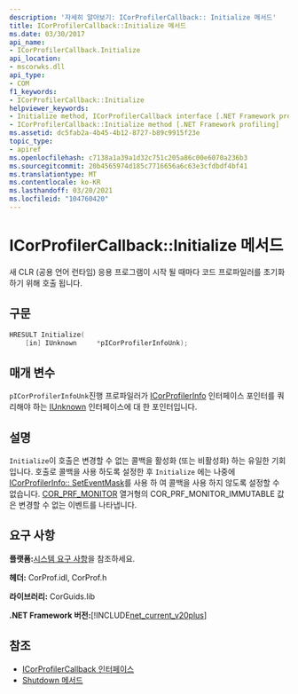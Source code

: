 ```yaml
---
description: '자세히 알아보기: ICorProfilerCallback:: Initialize 메서드'
title: ICorProfilerCallback::Initialize 메서드
ms.date: 03/30/2017
api_name:
- ICorProfilerCallback.Initialize
api_location:
- mscorwks.dll
api_type:
- COM
f1_keywords:
- ICorProfilerCallback::Initialize
helpviewer_keywords:
- Initialize method, ICorProfilerCallback interface [.NET Framework profiling]
- ICorProfilerCallback::Initialize method [.NET Framework profiling]
ms.assetid: dc5fab2a-4b45-4b12-8727-b89c9915f23e
topic_type:
- apiref
ms.openlocfilehash: c7138a1a39a1d32c751c205a86c00e6070a236b3
ms.sourcegitcommit: 20b4565974d185c7716656a6c63e3cfdbdf4bf41
ms.translationtype: MT
ms.contentlocale: ko-KR
ms.lasthandoff: 03/20/2021
ms.locfileid: "104760420"
---
```

# <a name="icorprofilercallbackinitialize-method"></a>ICorProfilerCallback::Initialize 메서드

새 CLR (공용 언어 런타임) 응용 프로그램이 시작 될 때마다 코드 프로파일러를 초기화 하기 위해 호출 됩니다.  
  
## <a name="syntax"></a>구문  
  
```cpp  
HRESULT Initialize(  
    [in] IUnknown     *pICorProfilerInfoUnk);  
```  
  
## <a name="parameters"></a>매개 변수

`pICorProfilerInfoUnk`진행 프로파일러가 [ICorProfilerInfo](icorprofilerinfo-interface.md) 인터페이스 포인터를 쿼리해야 하는 [IUnknown](/cpp/atl/iunknown) 인터페이스에 대 한 포인터입니다.  

## <a name="remarks"></a>설명  

 `Initialize`이 호출은 변경할 수 없는 콜백을 활성화 (또는 비활성화) 하는 유일한 기회입니다. 호출로 콜백을 사용 하도록 설정한 후 `Initialize` 에는 나중에 [ICorProfilerInfo:: SetEventMask](icorprofilerinfo-seteventmask-method.md)를 사용 하 여 콜백을 사용 하지 않도록 설정할 수 없습니다. [COR_PRF_MONITOR](cor-prf-monitor-enumeration.md) 열거형의 COR_PRF_MONITOR_IMMUTABLE 값은 변경할 수 없는 이벤트를 나타냅니다.  
  
## <a name="requirements"></a>요구 사항  

 **플랫폼:**[시스템 요구 사항](../../get-started/system-requirements.md)을 참조하세요.  
  
 **헤더:** CorProf.idl, CorProf.h  
  
 **라이브러리:** CorGuids.lib  
  
 **.NET Framework 버전:**[!INCLUDE[net_current_v20plus](../../../../includes/net-current-v20plus-md.md)]  
  
## <a name="see-also"></a>참조

- [ICorProfilerCallback 인터페이스](icorprofilercallback-interface.md)
- [Shutdown 메서드](icorprofilercallback-shutdown-method.md)
